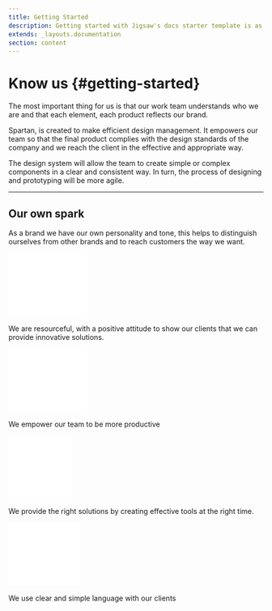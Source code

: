 ```yaml
---
title: Getting Started
description: Getting started with Jigsaw's docs starter template is as easy as 1, 2, 3.
extends: _layouts.documentation
section: content
---
```


# Know us {#getting-started}

The most important thing for us is that our work team understands who we are and that each element, each product reflects our brand.

Spartan, is created to make efficient design management. It empowers our team so that the final product complies with the design standards of the company and we reach the client in the effective and appropriate way.

The design system will allow the team to create simple or complex components in a clear and consistent way. In turn, the process of designing and prototyping will be more agile.

<hr>

## Our own spark

As a brand we have our own personality and tone, this helps to distinguish ourselves from other brands and to reach customers the way we want.

<div class="flex flex-col sm:flex-row justify-between">
    <div class="w-full sm:w-1/4 m-2">
        <div class="bg-gray-400 rounded-md p-8">
            <img src="/assets/images/lightbulb-on-regular.svg" class="block m-auto">
        </div>
        <p class="text-center">We are resourceful, with a positive attitude to show our clients that we can provide innovative solutions.</p>
    </div>
    <div class="w-full sm:w-1/4 m-2">
        <div class="bg-gray-500 rounded-md p-8">
            <img src="/assets/images/users-regular.svg" class="block m-auto">
        </div>
        <p class="text-center">We empower our team to be more productive</p>
    </div>
    <div class="w-full sm:w-1/4 m-2">
        <div class="bg-gray-400 rounded-md p-8">
            <img src="/assets/images/thumbs-up-regular.svg" class="block m-auto">
        </div>
        <p class="text-center">We provide the right solutions by creating effective tools at the right time.</p>
    </div>
    <div class="w-full sm:w-1/4 m-2">
        <div class="bg-gray-500 rounded-md p-8">
            <img src="/assets/images/megaphone-regular.svg" class="block m-auto">
        </div>
        <p class="text-center">We use clear and simple language with our clients</p>
    </div>
    
</div>
